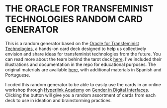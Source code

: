 # THE ORACLE FOR TRANSFEMINIST TECHNOLOGIES RANDOM CARD GENERATOR



This is a random generator based on the [Oracle for Transfeminist Technologies](https://www.transfeministech.codingrights.org/), a hands-on card deck designed to help us collectively envision and share ideas for transfeminist technologies from the future. You can read more about the team behind the tarot deck [here](https://www.transfeministech.codingrights.org/about). I've included their illustrations and documentation in the repo for educational purposes. The original materials are available [here](https://www.transfeministech.codingrights.org/resources), with additional materials in Spanish and Portuguese.



I coded this random generator to be able to easily use the cards in an online workshop through [Hyperlink Academy](https://hyperlink.academy/) on [Gender in Digital Interfaces](https://hyperlink.academy/courses/gender-in-digital-interfaces/103). Clicking the button will give you a random assortment of cards from each deck to use in ideation and brainstorming practices.

